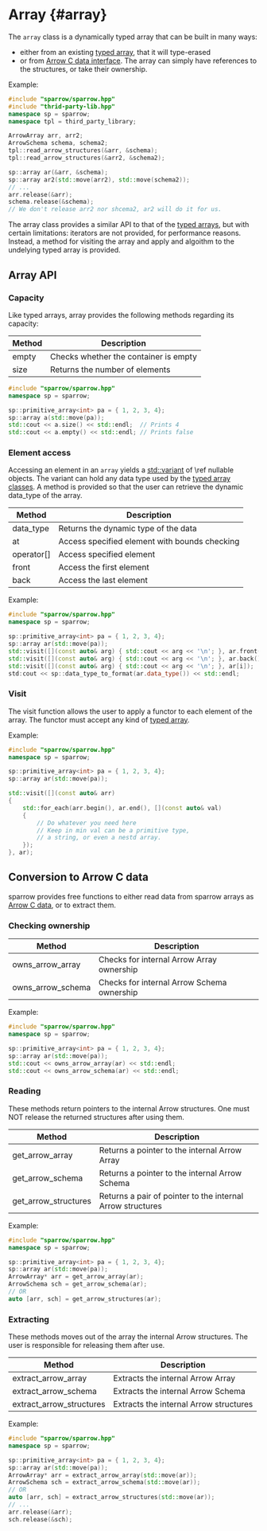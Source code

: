 Array      {#array}
=====

The `array` class is a dynamically typed array that can be built in many ways:
- either from an existing [typed array](#typed_arrays), that it will type-erased
- or from [Arrow C data interface](https://arrow.apache.org/docs/format/CDataInterface.html#structure-definitions).
The array can simply have references to the structures, or take their ownership.

Example:
```cpp
#include "sparrow/sparrow.hpp"
#include "thrid-party-lib.hpp"
namespace sp = sparrow;
namespace tpl = third_party_library;

ArrowArray arr, arr2;
ArrowSchema schema, schema2;
tpl::read_arrow_structures(&arr, &schema);
tpl::read_arrow_structures(&arr2, &schema2);

sp::array ar(&arr, &schema);
sp::array ar2(std::move(arr2), std::move(schema2));
// ...
arr.release(&arr);
schema.release(&schema);
// We don't release arr2 nor shcema2, ar2 will do it for us.
```

The array class provides a similar API to that of the [typed arrays](#common_apis), but with certain limitations:
iterators are not provided, for performance reasons. Instead, a method for visiting the array and apply
and algoithm to the undelying typed array is provided.

Array API
---------

### Capacity

Like typed arrays, array provides the following methods regarding its capacity:

| Method | Description                           |
| ------ | ------------------------------------- |
| empty  | Checks whether the container is empty |
| size   | Returns the number of elements        |

```cpp
#include "sparrow/sparrow.hpp"
namespace sp = sparrow;

sp::primitive_array<int> pa = { 1, 2, 3, 4};
sp::array a(std::move(pa));
std::cout << a.size() << std::endl;  // Prints 4
std::cout << a.empty() << std::endl; // Prints false
```

### Element access

Accessing an element in an `array` yields a [std::variant](https://en.cppreference.com/w/cpp/utility/variant)
of \ref nullable objects. The variant can hold any data type used by the [typed array classes](#layout_types).
A method is provided so that the user can retrieve the dynamic data_type of the array.

| Method     | Description                                   |
| ---------- | --------------------------------------------- |
| data_type  | Returns the dynamic type of the data          |
| at         | Access specified element with bounds checking |
| operator[] | Access specified element                      |
| front      | Access the first element                      |
| back       | Access the last element                       |

Example:

```cpp
#include "sparrow/sparrow.hpp"
namespace sp = sparrow;

sp::primitive_array<int> pa = { 1, 2, 3, 4};
sp::array ar(std::move(pa));
std::visit([](const auto& arg) { std::cout << arg << '\n'; }, ar.front());
std::visit([](const auto& arg) { std::cout << arg << '\n'; }, ar.back());
std::visit([](const auto& arg) { std::cout << arg << '\n'; }, ar[i]);
std:cout << sp::data_type_to_format(ar.data_type()) << std::endl;
```

### Visit

The visit function allows the user to apply a functor to each element of the array. The functor
must accept any kind of [typed array](#layout_types).

Example:

```cpp
#include "sparrow/sparrow.hpp"
namespace sp = sparrow;

sp::primitive_array<int> pa = { 1, 2, 3, 4};
sp::array ar(std::move(pa));

std::visit([](const auto& arr)
{
    std::for_each(arr.begin(), ar.end(), [](const auto& val)
    {
        // Do whatever you need here
        // Keep in min val can be a primitive type,
        // a string, or even a nestd array.
    });
}, ar);
```

Conversion to Arrow C data
--------------------------

sparrow provides free functions to either read data from sparrow arrays as
[Arrow C data](https://arrow.apache.org/docs/format/CDataInterface.html#structure-definitions),
or to extract them.

### Checking ownership

| Method                   | Description                                   |
| ------------------------ | --------------------------------------------- |
| owns_arrow_array         | Checks for internal Arrow Array ownership     |
| owns_arrow_schema        | Checks for internal Arrow Schema ownership    |

Example:
```cpp
#include "sparrow/sparrow.hpp"
namespace sp = sparrow;

sp::primitive_array<int> pa = { 1, 2, 3, 4};
sp::array ar(std::move(pa));
std::cout << owns_arrow_array(ar) << std::endl;
std::cout << owns_arrow_schema(ar) << std::endl;
```

### Reading

These methods return pointers to the internal Arrow structures. One must NOT release
the returned structures after using them.

| Method                   | Description                                                |
| ------------------------ | ---------------------------------------------------------- |
| get_arrow_array          | Returns a pointer to the internal Arrow Array              |
| get_arrow_schema         | Returns a pointer to the internal Arrow Schema             |
| get_arrow_structures     | Returns a pair of pointer to the internal Arrow structures |

Example:
```cpp
#include "sparrow/sparrow.hpp"
namespace sp = sparrow;

sp::primitive_array<int> pa = { 1, 2, 3, 4};
sp::array ar(std::move(pa));
ArrowArray* arr = get_arrow_array(ar);
ArrowSchema sch = get_arrow_schema(ar);
// OR
auto [arr, sch] = get_arrow_structures(ar);
```

### Extracting

These methods moves out of the array the internal Arrow structures. The user is responsible
for releasing them after use.

| Method                   | Description                            |
| ------------------------ | -------------------------------------- |
| extract_arrow_array      | Extracts the internal Arrow Array      |
| extract_arrow_schema     | Extracts the internal Arrow Schema     |
| extract_arrow_structures | Extracts the internal Arrow structures |

Example:
```cpp
#include "sparrow/sparrow.hpp"
namespace sp = sparrow;

sp::primitive_array<int> pa = { 1, 2, 3, 4};
sp::array ar(std::move(pa));
ArrowArray* arr = extract_arrow_array(std::move(ar));
ArrowSchema sch = extract_arrow_schema(std::move(ar));
// OR
auto [arr, sch] = extract_arrow_structures(std::move(ar));
// ...
arr.release(&arr);
sch.release(&sch);
```

